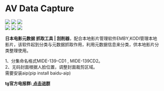 # AV Data Capture


<a title="Hits" target="_blank" href="https://github.com/yoshiko2/AV_Data_Capture"><img src="https://hits.b3log.org/yoshiko2/AV_Data_Capture.svg"></a>
![](https://img.shields.io/badge/build-passing-brightgreen.svg?style=flat-square)
![](https://img.shields.io/github/downloads/yoshiko2/av_data_capture/total.svg?style=flat-square)<br>
![](https://img.shields.io/github/license/yoshiko2/av_data_capture.svg?style=flat-square)
![](https://img.shields.io/github/release/yoshiko2/av_data_capture.svg?style=flat-square)
![](https://img.shields.io/badge/Python-3.7-yellow.svg?style=flat-square&logo=python)<br>


**日本电影元数据 抓取工具 | 刮削器**，配合本地影片管理软件EMBY,KODI管理本地影片，该软件起到分类与元数据抓取作用，利用元数据信息来分类，供本地影片分类整理使用。

1、分集命名格式MIDE-139-CD1 , MIDE-139CD2。<br>
2、无码封面根据人脸位置，调整封面裁剪区域。<br>
   需要安装aip(pip install baidu-aip)

**tg官方电报群:[ 点击进群](https://t.me/AV_Data_Capture_Official)**<br>


